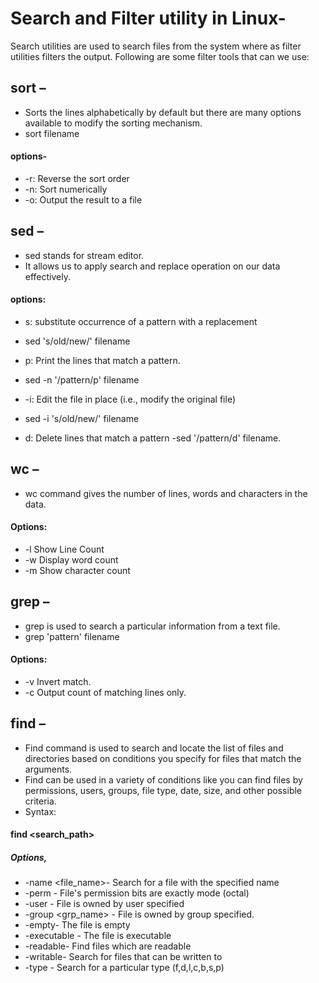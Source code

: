 # Search and Filter utility in Linux-
Search utilities are used to search files from the system where as filter utilities filters the 
output. Following are some filter tools that can we use:

## sort –
- Sorts the lines alphabetically by default but there are many options available to modify the sorting mechanism.
- sort filename
#### options-
- -r: Reverse the sort order
- -n: Sort numerically
- -o: Output the result to a file


## sed – 
- sed stands for stream editor.
- It allows us to apply search and replace operation on our data effectively.
#### options:
* s: substitute occurrence of a pattern with a replacement
- sed 's/old/new/' filename
* p: Print the lines that match a pattern.
- sed -n '/pattern/p' filename
* -i: Edit the file in place (i.e., modify the original file)
- sed -i 's/old/new/' filename
* d: Delete lines that match a pattern
  -sed '/pattern/d' filename.
## wc –
- wc command gives the number of lines, words and characters in the data.
#### Options:
- -l Show Line Count
- -w Display word count
- -m Show character count
## grep – 
- grep is used to search a particular information from a text file.
- grep 'pattern' filename

#### Options:
- -v Invert match.
- -c Output count of matching lines only.
## find –
- Find command is used to search and locate the list of files and directories based on conditions you specify for files that match the arguments.
- Find can be used in a variety of conditions like you can find files by permissions, users, groups, file type, date, size, and other possible criteria.
- Syntax:
#### find <search_path> <options> <required-parameters>
##### Options,
- -name <file_name>- Search for a file with the specified name
- -perm <mode>- File's permission bits are exactly mode (octal)
- -user <name>- File is owned by user specified
- -group <grp_name> - File is owned by group specified.
- -empty- The file is empty
- -executable - The file is executable
- -readable- Find files which are readable
- -writable- Search for files that can be written to
- -type <type>- Search for a particular type (f,d,l,c,b,s,p)





